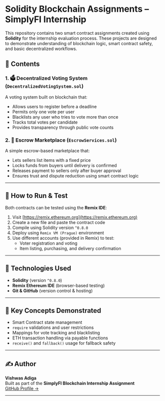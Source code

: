 # Solidity Blockchain Assignments – SimplyFI Internship

This repository contains two smart contract assignments created using **Solidity** for the internship evaluation process. These projects are designed to demonstrate understanding of blockchain logic, smart contract safety, and basic decentralized workflows.

## 📄 Contents

### 1. 🗳️ Decentralized Voting System (`DecentralizedVotingSystem.sol`)
A voting system built on blockchain that:
- Allows users to register before a deadline
- Permits only one vote per user
- Blacklists any user who tries to vote more than once
- Tracks total votes per candidate
- Provides transparency through public vote counts

### 2. 🔐 Escrow Marketplace (`EscrowServices.sol`)
A simple escrow-based marketplace that:
- Lets sellers list items with a fixed price
- Locks funds from buyers until delivery is confirmed
- Releases payment to sellers only after buyer approval
- Ensures trust and dispute reduction using smart contract logic

---

## 🧪 How to Run & Test

Both contracts can be tested using the **Remix IDE**:

1. Visit [https://remix.ethereum.org](https://remix.ethereum.org)
2. Create a new file and paste the contract code
3. Compile using Solidity version `^0.8.0`
4. Deploy using `Remix VM (Prague)` environment
5. Use different accounts (provided in Remix) to test:
   - Voter registration and voting
   - Item listing, purchasing, and delivery confirmation

---

## 🔧 Technologies Used

- **Solidity** (version `^0.8.0`)
- **Remix Ethereum IDE** (browser-based testing)
- **Git & GitHub** (version control & hosting)

---

## 🧠 Key Concepts Demonstrated

- Smart Contract state management
- `require` validations and user restrictions
- Mappings for vote tracking and blacklisting
- ETH transaction handling via payable functions
- `receive()` and `fallback()` usage for fallback safety

---

## ✍️ Author

**Vishwas Adiga**  
Built as part of the **SimplyFI Blockchain Internship Assignment**  
[GitHub Profile →](https://github.com/vishwasadiga1)

---